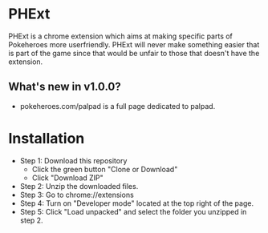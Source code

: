 # PHExt

PHExt is a chrome extension which aims at making specific parts of Pokeheroes more userfriendly.
PHExt will never make something easier that is part of the game since that would be unfair to those that doesn't have the extension.

## What's new in v1.0.0?

  * pokeheroes.com/palpad is a full page dedicated to palpad.
  
# Installation

* Step 1: Download this repository
  * Click the green button "Clone or Download"
  * Click "Download ZIP"
* Step 2: Unzip the downloaded files.
* Step 3: Go to chrome://extensions
* Step 4: Turn on "Developer mode" located at the top right of the page.
* Step 5: Click "Load unpacked" and select the folder you unzipped in step 2.
